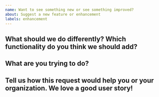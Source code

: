 ```yaml
---
name: Want to see something new or see something improved?
about: Suggest a new feature or enhancement
labels: enhancement
---
```


What should we do differently? Which functionality do you think we should add?
----------------------------------------------------------------------------------



What are you trying to do?
--------------------------



Tell us how this request would help you or your organization. We love a good user story!
-------------------------------------------------

